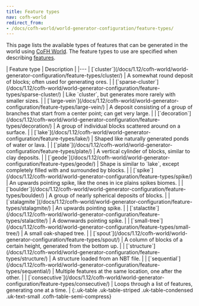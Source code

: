 ```yaml
---
title: Feature types
nav: cofh-world
redirect_from:
- /docs/cofh-world/world-generator-configuration/feature-types/
---
```


This page lists the available types of features that can be generated in the
world using [CoFH World](/docs/1.12/cofh-world/). The feature types to use are
specified when describing
[features](/docs/1.12/cofh-world/world-generator-configuration/feature-format/).

<div class="uk-overflow-container" markdown="block">
| Feature type | Description |
|---
| [`cluster`](/docs/1.12/cofh-world/world-generator-configuration/feature-types/cluster/) | A somewhat round deposit of blocks; often used for generating ores. |
| [`sparse-cluster`](/docs/1.12/cofh-world/world-generator-configuration/feature-types/sparse-cluster/) | Like `cluster`, but generates more rarely with smaller sizes. |
| [`large-vein`](/docs/1.12/cofh-world/world-generator-configuration/feature-types/large-vein/) | A deposit consisting of a group of branches that start from a center point; can get very large. |
| [`decoration`](/docs/1.12/cofh-world/world-generator-configuration/feature-types/decoration/) | A group of individual blocks scattered around on a surface. |
| [`lake`](/docs/1.12/cofh-world/world-generator-configuration/feature-types/lake/) | Shaped like naturally generated ponds of water or lava. |
| [`plate`](/docs/1.12/cofh-world/world-generator-configuration/feature-types/plate/) | A vertical cylinder of blocks, similar to clay deposits. |
| [`geode`](/docs/1.12/cofh-world/world-generator-configuration/feature-types/geode/) | Shape is similar to `lake`, except completely filled with and surrounded by blocks. |
| [`spike`](/docs/1.12/cofh-world/world-generator-configuration/feature-types/spike/) | An upwards pointing spike, like the ones in ice plains spikes biomes. |
| [`boulder`](/docs/1.12/cofh-world/world-generator-configuration/feature-types/boulder/) | A group of nearly spherical deposits of blocks. |
| [`stalagmite`](/docs/1.12/cofh-world/world-generator-configuration/feature-types/stalagmite/) | An upwards pointing spike. |
| [`stalactite`](/docs/1.12/cofh-world/world-generator-configuration/feature-types/stalactite/) | A downwards pointing spike. |
| [`small-tree`](/docs/1.12/cofh-world/world-generator-configuration/feature-types/small-tree/) | A small oak-shaped tree. |
| [`spout`](/docs/1.12/cofh-world/world-generator-configuration/feature-types/spout/) | A column of blocks of a certain height, generated from the bottom up. |
| [`structure`](/docs/1.12/cofh-world/world-generator-configuration/feature-types/structure/) | A structure loaded from an NBT file. |
| [`sequential`](/docs/1.12/cofh-world/world-generator-configuration/feature-types/sequential/) | Multiple features at the same location, one after the other. |
| [`consecutive`](/docs/1.12/cofh-world/world-generator-configuration/feature-types/consecutive/) | Loops through a list of features, generating one at a time. |
{:.uk-table .uk-table-striped .uk-table-condensed .uk-text-small .cofh-table-semi-compress}
</div>

